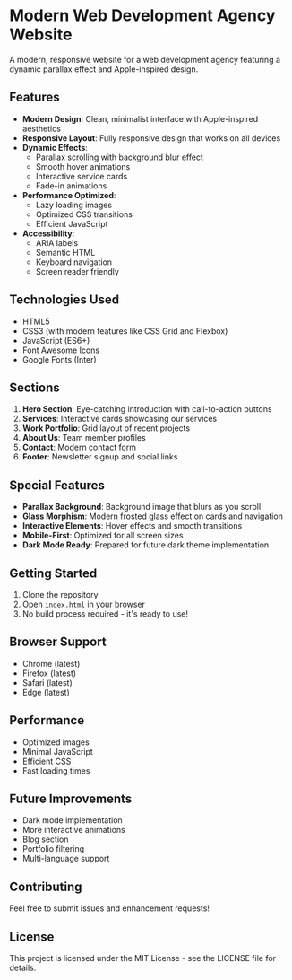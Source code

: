 # Modern Web Development Agency Website

A modern, responsive website for a web development agency featuring a dynamic parallax effect and Apple-inspired design.

## Features

- **Modern Design**: Clean, minimalist interface with Apple-inspired aesthetics
- **Responsive Layout**: Fully responsive design that works on all devices
- **Dynamic Effects**:
  - Parallax scrolling with background blur effect
  - Smooth hover animations
  - Interactive service cards
  - Fade-in animations
- **Performance Optimized**:
  - Lazy loading images
  - Optimized CSS transitions
  - Efficient JavaScript
- **Accessibility**:
  - ARIA labels
  - Semantic HTML
  - Keyboard navigation
  - Screen reader friendly

## Technologies Used

- HTML5
- CSS3 (with modern features like CSS Grid and Flexbox)
- JavaScript (ES6+)
- Font Awesome Icons
- Google Fonts (Inter)

## Sections

1. **Hero Section**: Eye-catching introduction with call-to-action buttons
2. **Services**: Interactive cards showcasing our services
3. **Work Portfolio**: Grid layout of recent projects
4. **About Us**: Team member profiles
5. **Contact**: Modern contact form
6. **Footer**: Newsletter signup and social links

## Special Features

- **Parallax Background**: Background image that blurs as you scroll
- **Glass Morphism**: Modern frosted glass effect on cards and navigation
- **Interactive Elements**: Hover effects and smooth transitions
- **Mobile-First**: Optimized for all screen sizes
- **Dark Mode Ready**: Prepared for future dark theme implementation

## Getting Started

1. Clone the repository
2. Open `index.html` in your browser
3. No build process required - it's ready to use!

## Browser Support

- Chrome (latest)
- Firefox (latest)
- Safari (latest)
- Edge (latest)

## Performance

- Optimized images
- Minimal JavaScript
- Efficient CSS
- Fast loading times

## Future Improvements

- Dark mode implementation
- More interactive animations
- Blog section
- Portfolio filtering
- Multi-language support

## Contributing

Feel free to submit issues and enhancement requests!

## License

This project is licensed under the MIT License - see the LICENSE file for details. 